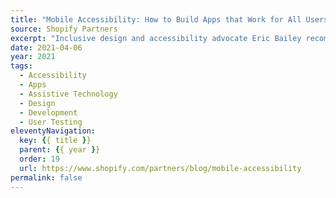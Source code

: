 ```yaml
---
title: "Mobile Accessibility: How to Build Apps that Work for All Users"
source: Shopify Partners
excerpt: "Inclusive design and accessibility advocate Eric Bailey recommends checking your app for common accessibility issues before testing it with disabled people (and paying them for their time)"
date: 2021-04-06
year: 2021
tags:
  - Accessibility
  - Apps
  - Assistive Technology
  - Design
  - Development
  - User Testing
eleventyNavigation:
  key: {{ title }}
  parent: {{ year }}
  order: 19
  url: https://www.shopify.com/partners/blog/mobile-accessibility
permalink: false
---
```

